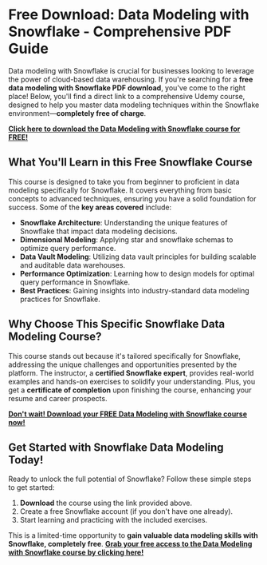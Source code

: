 # Free Download: Data Modeling with Snowflake - Comprehensive PDF Guide

Data modeling with Snowflake is crucial for businesses looking to leverage the power of cloud-based data warehousing. If you're searching for a **free data modeling with Snowflake PDF download**, you've come to the right place! Below, you'll find a direct link to a comprehensive Udemy course, designed to help you master data modeling techniques within the Snowflake environment—**completely free of charge**.

[**Click here to download the Data Modeling with Snowflake course for FREE!**](https://udemywork.com/data-modeling-with-snowflake)

## What You'll Learn in this Free Snowflake Course

This course is designed to take you from beginner to proficient in data modeling specifically for Snowflake. It covers everything from basic concepts to advanced techniques, ensuring you have a solid foundation for success. Some of the **key areas covered** include:

*   **Snowflake Architecture**: Understanding the unique features of Snowflake that impact data modeling decisions.
*   **Dimensional Modeling**: Applying star and snowflake schemas to optimize query performance.
*   **Data Vault Modeling**: Utilizing data vault principles for building scalable and auditable data warehouses.
*   **Performance Optimization**: Learning how to design models for optimal query performance in Snowflake.
*   **Best Practices**: Gaining insights into industry-standard data modeling practices for Snowflake.

## Why Choose This Specific Snowflake Data Modeling Course?

This course stands out because it's tailored specifically for Snowflake, addressing the unique challenges and opportunities presented by the platform. The instructor, a **certified Snowflake expert**, provides real-world examples and hands-on exercises to solidify your understanding. Plus, you get a **certificate of completion** upon finishing the course, enhancing your resume and career prospects.

[**Don't wait! Download your FREE Data Modeling with Snowflake course now!**](https://udemywork.com/data-modeling-with-snowflake)

## Get Started with Snowflake Data Modeling Today!

Ready to unlock the full potential of Snowflake? Follow these simple steps to get started:

1.  **Download** the course using the link provided above.
2.  Create a free Snowflake account (if you don't have one already).
3.  Start learning and practicing with the included exercises.

This is a limited-time opportunity to **gain valuable data modeling skills with Snowflake, completely free**. **[Grab your free access to the Data Modeling with Snowflake course by clicking here!](https://udemywork.com/data-modeling-with-snowflake)**
